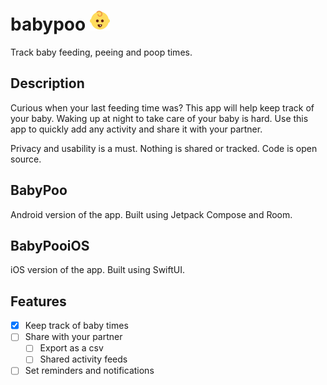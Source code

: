 # babypoo <img src="favicon-32x32.png"/>
Track baby feeding, peeing and poop times.

## Description
Curious when your last feeding time was? This app will help keep track of your baby. Waking up at night to take care of your baby is hard. Use this app to quickly add any activity and share it with your partner.

Privacy and usability is a must. Nothing is shared or tracked. Code is open source.

## BabyPoo
Android version of the app. Built using Jetpack Compose and Room.

## BabyPooiOS
iOS version of the app. Built using SwiftUI.

## Features
* [x] Keep track of baby times
* [ ] Share with your partner
    * [ ] Export as a csv
    * [ ] Shared activity feeds
* [ ] Set reminders and notifications
